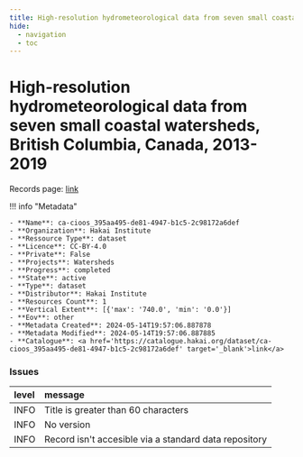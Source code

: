 ```yaml
---
title: High-resolution hydrometeorological data from seven small coastal watersheds, British Columbia, Canada, 2013-2019
hide:
  - navigation
  - toc
---
```


# High-resolution hydrometeorological data from seven small coastal watersheds, British Columbia, Canada, 2013-2019

Records page: <a href='https://catalogue.hakai.org/dataset/ca-cioos_395aa495-de81-4947-b1c5-2c98172a6def' target='_blank'>link</a>

<div id='map'></div>

!!! info "Metadata"
    
    - **Name**: ca-cioos_395aa495-de81-4947-b1c5-2c98172a6def 
    - **Organization**: Hakai Institute 
    - **Ressource Type**: dataset 
    - **Licence**: CC-BY-4.0 
    - **Private**: False 
    - **Projects**: Watersheds 
    - **Progress**: completed 
    - **State**: active 
    - **Type**: dataset 
    - **Distributor**: Hakai Institute 
    - **Resources Count**: 1 
    - **Vertical Extent**: [{'max': '740.0', 'min': '0.0'}] 
    - **Eov**: other 
    - **Metadata Created**: 2024-05-14T19:57:06.887878 
    - **Metadata Modified**: 2024-05-14T19:57:06.887885 
    - **Catalogue**: <a href='https://catalogue.hakai.org/dataset/ca-cioos_395aa495-de81-4947-b1c5-2c98172a6def' target='_blank'>link</a> 

### Issues

| level   | message                                               |
|:--------|:------------------------------------------------------|
| INFO    | Title is greater than 60 characters                   |
| INFO    | No version                                            |
| INFO    | Record isn't accesible via a standard data repository |

<script>
   document.addEventListener("DOMContentLoaded", function() {
    var map = L.map('map').setView([51.505, -125.09], 5);
    L.tileLayer('https://tile.openstreetmap.org/{z}/{x}/{y}.png', {
        maxZoom: 19,
        attribution: '&copy; <a href="http://www.openstreetmap.org/copyright">OpenStreetMap</a>'
    }).addTo(map);
    var geojsonFeature = {
        "type": "Feature",
        "properties": {
            "name" : "High-resolution hydrometeorological data from seven small coastal watersheds, British Columbia, Canada, 2013-2019"
        },
        "geometry": {'type': 'Polygon', 'coordinates': [[[-128.2, 51.61], [-128.0, 51.61], [-128.0, 51.69], [-128.2, 51.69], [-128.2, 51.61]]]}
    }
    L.geoJSON(geojsonFeature).addTo(map);
   })
</script>